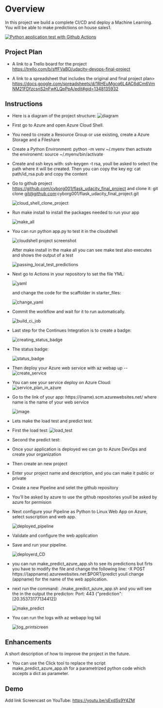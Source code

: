 # Overview

In this project we build a complete CI/CD and deploy a Machine Learning.
You will be able to make predictions on house sales1.

[![Python application test with Github Actions](https://github.com/cyborg001/flask_udacity_final_project/actions/workflows/python-app.yml/badge.svg)](https://github.com/cyborg001/flask_udacity_final_project/actions/workflows/python-app.yml)



## Project Plan

* A link to a Trello board for the project
https://trello.com/b/sffFVaBO/udacity-devops-final-project

* A link to a spreadsheet that includes the original and final project plan>
https://docs.google.com/spreadsheets/d/1RHEuMgcq6L4AC6dCm6VmNM21FDfzcsnS2nFwKLQpPpA/edit#gid=1348135932

## Instructions
- Here is a diagram of the project structure:
  ![diagram](https://user-images.githubusercontent.com/27867802/183272195-70493040-71d4-439d-977a-6c122aebfeae.png)
- First go to Azure and open Azure Cloud Shell.
- You need to create a Resource Group or use existing, create a Azure Storage and a Fileshare
- Create a Python Environment: python -m venv ~/.myenv then activate the environemt:
  source ~/.myenv/bin/activate
- Create and ssh keys with: ssh-keygen -t rsa, youll be asked to select the path where it will be created.
  Then you can copy the key eg: cat path/id_rsa.pub and copy the content
- Go to github project https://github.com/cyborg001/flask_udacity_final_project and clone it:
  git clone git@github.com:cyborg001/flask_udacity_final_project.git
  
  ![cloud_shell_clone_project](https://user-images.githubusercontent.com/27867802/184059501-2e9ca30c-01c3-49a7-8a0c-ddad0896b8ea.png)

- Run make install to install the packages needed to run your app

  ![make_all](https://user-images.githubusercontent.com/27867802/184061502-332fbaec-aba3-4f84-aaa0-b669d692fe7e.png)
  
- You can run python app.py to test it in the cloudshell

  ![cloudshell project screenshot](https://user-images.githubusercontent.com/27867802/183272044-7c055d0e-1412-4a99-8ddb-bf1916fcc220.png)
  
  After make install in the make all you can see make test also executes and shows the output of a test
  
  ![passing_local_test_predictions](https://user-images.githubusercontent.com/27867802/184061824-86dcb3f8-29e3-4da7-9b1c-bc9b5ba4d886.png)
  
- Next go to Actions in your repository to set the file YML:
  
    ![yaml](https://user-images.githubusercontent.com/27867802/184064825-ff85c2ef-df12-4725-aae2-b21e9b6c366b.png)
    
    and change the code for the scaffolder in starter_files:
    
    ![change_yaml](https://user-images.githubusercontent.com/27867802/184064912-84c9d14a-2836-486e-95f7-63570a6bf7f7.png)
    
- Commit the workflow and wait for it to run automatically.
    
    ![build_ci_job](https://user-images.githubusercontent.com/27867802/184066093-581439b4-4921-4d1c-8284-7a9675b20dad.png)
    
- Last step for the Continues Integration is to create a badge:
    
    ![creating_status_badge](https://user-images.githubusercontent.com/27867802/184066412-4becf439-05df-4c5c-b265-c44088ffaa59.png)
    
- The status badge:
  
    ![status_badge](https://user-images.githubusercontent.com/27867802/184066471-e126348e-559c-4558-a792-89e2cb655654.png)


- Then deploy your Azure web service with az webap up --<name>
  ![create_service](https://user-images.githubusercontent.com/27867802/184275247-a87736da-6e0b-4048-b558-7adb4b8455c9.png)
  
- You can see your service deploy on Azure Cloud:
  ![service_plan_in_azure](https://user-images.githubusercontent.com/27867802/184275942-90bf4fb6-fea1-4d26-bacb-58451da334d5.png)


- Go to the link of your app: https://(name).scm.azurewebsites.net/ where name is the name of your web service

  ![image](https://user-images.githubusercontent.com/27867802/184286431-13478e54-83c3-4423-a41a-5d89a59a3114.png)

- Lets make the load test and predict test.
 - First the load test:
  ![load_test](https://user-images.githubusercontent.com/27867802/184286552-3879792f-dc14-44b0-aa7b-06708e25bc44.png)
 - Second the predict test:
  


- Once your application is deployed we can go to Azure DevOps and create your organization
- Then create an new project
- Enter your project name and description, and you can make it public or private
- Create a new Pipeline and selet the github repository
- You'll be asked by azure to use the github repositories youll be asked by azure for permision
- Next configure your Pipeline as Python to Linux Web App on Azure, select suscription and web app.

  ![deployed_pipeline](https://user-images.githubusercontent.com/27867802/183272082-e8c9aa64-602d-408b-a4d4-a65cf7665d8c.png)

- Validate and configure the web application
- Save and run your pipeline.

  ![deployerd_CD](https://user-images.githubusercontent.com/27867802/183272090-51046418-8820-4e95-a841-971621452f58.png)

- you can run make_predict_azure_app.sh to see its predictions but firts you have to modify the file and change
  the following line:  -X POST https://(appname).azurewebsites.net:$PORT/predict youll change (appname) for the name
  of the web application.
- next run the command:
  ./make_predict_azure_app.sh
  and you will see the in the output the predicton:
        Port: 443
        {"prediction":[20.35373177134412]}

  ![make_predict](https://user-images.githubusercontent.com/27867802/183272094-e7509a84-8f3f-44cf-ad15-259f3cc93d2e.png)

- You can run the logs with
  az webapp log tail

  ![log_printscreen](https://user-images.githubusercontent.com/27867802/183272098-f79f33df-5c51-4e7b-b35e-368c5e39f940.png)



## Enhancements

A short description of how to improve the project in the future.

- You can use the Click tool to replace the script make_predict_azure_app.sh for a parametrized python code
  which accepts a dict as parameter.

## Demo 

Add link Screencast on YouTube:
https://youtu.be/sExdSs9Y4ZM


